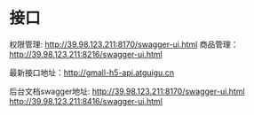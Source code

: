 # 接口
权限管理: http://39.98.123.211:8170/swagger-ui.html
商品管理：http://39.98.123.211:8216/swagger-ui.html

最新接口地址：http://gmall-h5-api.atguigu.cn
 
后台文档swagger地址:
http://39.98.123.211:8170/swagger-ui.html
http://39.98.123.211:8416/swagger-ui.html